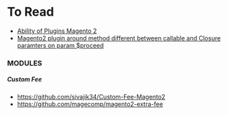 # To Read 

- [Ability of Plugins Magento 2](https://www.elightwalk.com/blog/ability-of-plugins-in-magento-2)
- [Magento2 plugin around method different between callable and Closure paramters on param $proceed](https://magento.stackexchange.com/questions/203900/magento2-plugin-around-method-different-between-callable-and-closure-paramters-o)

### MODULES
##### Custom Fee #####
- https://github.com/sivajik34/Custom-Fee-Magento2
- https://github.com/magecomp/magento2-extra-fee
